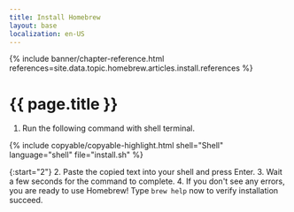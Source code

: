 ```yaml
---
title: Install Homebrew
layout: base
localization: en-US
---
```


{% include banner/chapter-reference.html 
  references=site.data.topic.homebrew.articles.install.references
%}

# {{ page.title }}

1. Run the following command with shell terminal.

{% include copyable/copyable-highlight.html
  shell="Shell"
  language="shell"
  file="install.sh"
%}

{:start="2"}
2. Paste the copied text into your shell and press Enter.
3. Wait a few seconds for the command to complete.
4. If you don't see any errors, you are ready to use Homebrew! Type `brew help` now to verify installation succeed.
